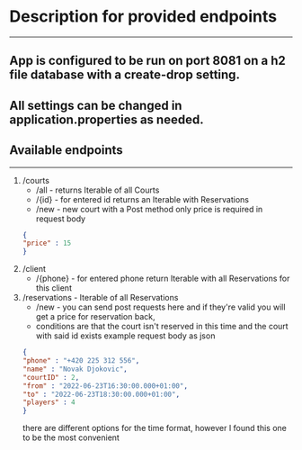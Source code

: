 # Description for provided endpoints
---
## App is configured to be run on port 8081 on a h2 file database with a create-drop setting.
## All settings can be changed in application.properties as needed.

## Available endpoints
---
1. /courts
    * /all - returns Iterable of all Courts
    * /{id} - for entered id returns an Iterable with Reservations
    * /new - new court with a Post method only price is required in request body
   ```json lines
   {
   "price" : 15
   }
   ```
2. /client
    * /{phone} - for entered phone return Iterable with all Reservations for this client
3. /reservations - Iterable of all Reservations
    * /new - you can send post requests here and if they're valid you will get a price for reservation back,
    * conditions are that the court isn't reserved in this time and the court with said id exists example request body as json 
   ```json lines
   {
   "phone" : "+420 225 312 556",
   "name" : "Novak Djokovic",
   "courtID" : 2,
   "from" : "2022-06-23T16:30:00.000+01:00",
   "to" : "2022-06-23T18:30:00.000+01:00",
   "players" : 4
   }
   ```
   there are different options for the time format, however I found this one to be the most convenient
